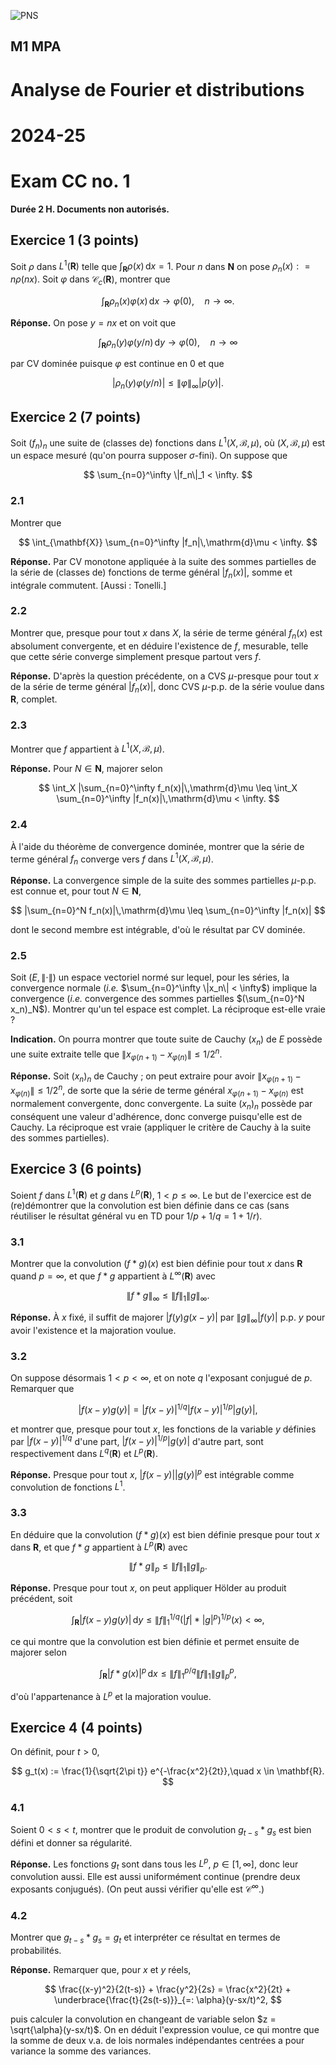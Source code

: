 ![PNS](http://caillau.perso.math.cnrs.fr/logo-unica.png)
## M1 MPA
# Analyse de Fourier et distributions
# 2024-25

# Exam CC no. 1

**Durée 2 H. Documents non autorisés.**

## Exercice 1 (3 points)

Soit $\rho$ dans $L^1(\mathbf{R})$ telle que $\int_{\mathbf{R}} \rho(x)\,\mathrm{d}x = 1$. Pour $n$ dans $\mathbf{N}$ on pose $\rho_n(x) : = n \rho(nx)$. Soit $\varphi$ dans $\mathscr{C}_c(\mathbf{R})$, montrer que

$$ \int_{\mathbf{R}} \rho_n(x) \varphi(x)\,\mathrm{d}x \to \varphi(0),\quad n \to \infty. $$
 
**Réponse.** On pose $y=nx$ et on voit que

$$ \int_{\mathbf{R}} \rho_n(y) \varphi(y/n)\,\mathrm{d}y \to \varphi(0),\quad n \to \infty $$

par CV dominée puisque $\varphi$ est continue en $0$ et que

$$ |\rho_n(y) \varphi(y/n)| \leq \|\varphi\|_\infty |\rho(y)|. $$


## Exercice 2 (7 points)

Soit $(f_n)_n$ une suite de (classes de) fonctions dans $L^1(X,\mathscr{B},\mu)$, où $(X,\mathscr{B},\mu)$ est un espace mesuré (qu'on pourra supposer $\sigma$-fini). On suppose que

$$ \sum_{n=0}^\infty \|f_n\|_1 < \infty. $$

### 2.1

Montrer que 

$$ \int_{\mathbf{X}} \sum_{n=0}^\infty |f_n|\,\mathrm{d}\mu < \infty. $$


**Réponse.** Par CV monotone appliquée à la suite des sommes partielles de la série de (classes de) fonctions de terme général $|f_n(x)|$, somme et intégrale commutent. [Aussi : Tonelli.]

### 2.2

Montrer que, presque pour tout $x$ dans $X$, la série de terme général $f_n(x)$ est absolument convergente, et en déduire l'existence de $f$, mesurable, telle que cette série converge simplement presque partout vers $f$.

**Réponse.** D'après la question précédente, on a CVS $\mu$-presque pour tout $x$ de la série de terme général $|f_n(x)|$, donc CVS $\mu$-p.p. de la série voulue dans $\mathbf{R}$, complet.

### 2.3

Montrer que $f$ appartient à $L^1(X,\mathscr{B},\mu)$.

**Réponse.** Pour $N \in \mathbf{N}$, majorer selon

$$ \int_X |\sum_{n=0}^\infty f_n(x)|\,\mathrm{d}\mu \leq \int_X \sum_{n=0}^\infty |f_n(x)|\,\mathrm{d}\mu < \infty. $$

### 2.4

À l'aide du théorème de convergence dominée, montrer que la série de terme général $f_n$ converge vers $f$ dans $L^1(X,\mathscr{B},\mu)$.

**Réponse.** La convergence simple de la suite des sommes partielles $\mu$-p.p. est connue et, pour tout $N \in \mathbf{N}$,

$$ |\sum_{n=0}^N f_n(x)|\,\mathrm{d}\mu \leq \sum_{n=0}^\infty |f_n(x)| $$

dont le second membre est intégrable, d'où le résultat par CV dominée.

### 2.5

Soit $(E,\|\cdot\|)$ un espace vectoriel normé sur lequel, pour les séries, la convergence normale (*i.e.* $\sum_{n=0}^\infty \|x_n\| < \infty$) implique la convergence (*i.e.* convergence des sommes partielles $(\sum_{n=0}^N x_n)_N$). Montrer qu'un tel espace est complet. La réciproque est-elle vraie ?

**Indication.** On pourra montrer que toute suite de Cauchy $(x_n)$ de $E$ possède une suite extraite telle que $\| x_{\varphi(n + 1)} - x_{\varphi(n)} \| \leq 1/2^n$.

**Réponse.** Soit $(x_n)_n$ de Cauchy ; on peut extraire pour avoir $\| x_{\varphi(n + 1)} - x_{\varphi(n)} \| \leq 1/2^n$, de sorte que la série de terme général $x_{\varphi(n + 1)} - x_{\varphi(n)}$ est normalement convergente, donc convergente. La suite $(x_n)_n$ possède par conséquent une valeur d'adhérence, donc converge puisqu'elle est de Cauchy. La réciproque est vraie (appliquer le critère de Cauchy à la suite des sommes partielles).

## Exercice 3 (6 points)

Soient $f$ dans $L^1(\mathbf{R})$ et $g$ dans $L^p(\mathbf{R})$, $1 < p \leq \infty$. Le but de l'exercice est de (re)démontrer que la convolution est bien définie dans ce cas (sans réutiliser le résultat général vu en TD pour $1/p + 1/q = 1 + 1/r$).

### 3.1

Montrer que la convolution $(f * g)(x)$ est bien définie pour tout $x$ dans $\mathbf{R}$ quand $p = \infty$, et que $f * g$ appartient à $L^\infty(\mathbf{R})$ avec 

$$ \|f * g\|_\infty \leq \|f\|_1 \|g\|_\infty. $$

**Réponse.** À $x$ fixé, il suffit de majorer $|f(y)g(x-y)|$ par $\|g\|_\infty |f(y)|$ p.p. $y$ pour avoir l'existence et la majoration voulue.

### 3.2

On suppose désormais $1 < p < \infty$, et on note $q$ l'exposant conjugué de $p$. Remarquer que

$$ |f(x-y)g(y)| = |f(x-y)|^{1/q}|f(x-y)|^{1/p}|g(y)|, $$

et montrer que, presque pour tout $x$, les fonctions de la variable $y$ définies par $|f(x-y)|^{1/q}$ d'une part, $|f(x-y)|^{1/p}|g(y)|$ d'autre part, sont respectivement dans $L^q(\mathbf{R})$ et $L^p(\mathbf{R})$.

**Réponse.** Presque pour tout $x$, $|f(x-y)||g(y)|^p$ est intégrable comme convolution de fonctions $L^1$.
### 3.3

En déduire que  la convolution $(f * g)(x)$ est bien définie presque pour tout $x$ dans $\mathbf{R}$, et que $f * g$ appartient à $L^p(\mathbf{R})$ avec 

$$ \|f * g\|_p \leq \|f\|_1 \|g\|_p. $$

**Réponse.** Presque pour tout $x$, on peut appliquer Hölder au produit précédent, soit

$$ \int_{\mathbf{R}} |f(x-y)g(y)|\,\mathrm{d}y \leq \|f\|_1^{1/q} (|f| * |g|^p)^{1/p}(x) < \infty, $$

ce qui montre que la convolution est bien définie et permet ensuite de majorer selon

$$ \int_{\mathbf{R}} |f * g(x)|^p\,\mathrm{d}x \leq \|f\|_1^{p/q} \|f\|_1 \|g\|_p^p, $$

d'où l'appartenance à $L^p$ et la majoration voulue.

## Exercice 4 (4 points)

On définit, pour $t > 0$,

$$ g_t(x) := \frac{1}{\sqrt{2\pi t}} e^{-\frac{x^2}{2t}},\quad x \in \mathbf{R}. $$

### 4.1

Soient $0 < s < t$, montrer que le produit de convolution $g_{t-s} * g_s$ est bien défini et donner sa régularité. 

**Réponse.** Les fonctions $g_t$ sont dans tous les $L^p$, $p \in [1,\infty]$, donc leur convolution aussi. Elle est aussi uniformément continue (prendre deux exposants conjugués). (On peut aussi vérifier qu'elle est $\mathscr{C}^\infty$.)

### 4.2

Montrer que $g_{t-s} * g_s = g_t$ et interpréter ce résultat en termes de probabilités.

**Réponse.** Remarquer que, pour $x$ et $y$ réels,

$$ \frac{(x-y)^2}{2(t-s)} + \frac{y^2}{2s} = \frac{x^2}{2t} + \underbrace{\frac{t}{2s(t-s)}}_{=: \alpha}(y-sx/t)^2, $$

puis calculer la convolution en changeant de variable selon $z = \sqrt{\alpha}(y-sx/t)$. On en déduit l'expression voulue, ce qui montre que la somme de deux v.a. de lois normales indépendantes centrées a pour variance la somme des variances.  
